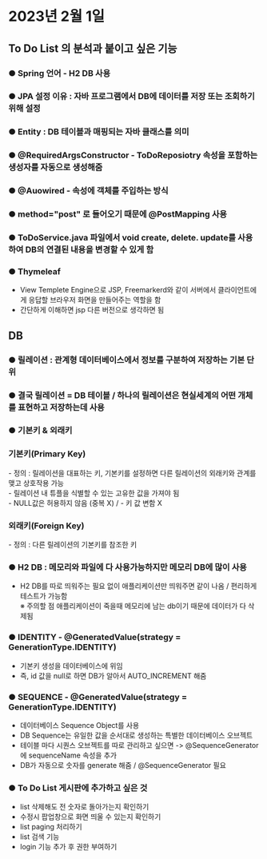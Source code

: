 # 2023년 2월 1일

## To Do List 의 분석과 붙이고 싶은 기능 <br>

### ● Spring 언어 - H2 DB 사용<br>

### ● JPA 설정 이유 : 자바 프로그램에서 DB에 데이터를 저장 또는 조회하기 위해 설정<br>

### ● Entity : DB 테이블과 매핑되는 자바 클래스를 의미<br>

### ● @RequiredArgsConstructor - ToDoReposiotry 속성을 포함하는 생성자를 자동으로 생성해줌<br>

### ● @Auowired - 속성에 객체를 주입하는 방식<br>

### ● method="post" 로 들어오기 때문에 @PostMapping 사용<br>

### ● ToDoService.java 파일에서 void create, delete. update를 사용하여 DB의 연결된 내용을 변경할 수 있게 함<br>

### ● Thymeleaf<br>
- View Templete Engine으로 JSP, Freemarkerd와 같이 서버에서 클라이언트에게 응답할 브라우저 화면을 만들어주는 역할을 함<br>
- 간단하게 이해하면 jsp 다른 버전으로 생각하면 됨<br>

## DB

### ● 릴레이션 : 관계형 데이터베이스에서 정보를 구분하여 저장하는 기본 단위<br>

### ● 결국 릴레이션 = DB 테이블 / 하나의 릴레이션은 현실세계의 어떤 개체를 표현하고 저장하는데 사용<br>

### ● 기본키 & 외래키<br>

<h3>기본키(Primary Key)</h3>
- 정의 : 릴레이션을 대표하는 키, 기본키를 설정하면 다른 릴레이션의 외래키와 관계를 맺고 상호작용 가능<br>
- 릴레이션 내 튜플을 식별할 수 있는 고유한 값을 가져야 됨<br>
- NULL값은 허용하지 않음 (중복 X) / - 키 값 변함 X<br>

<h3>외래키(Foreign Key)</h3>
- 정의 : 다른 릴레이션의 기본키를 참조한 키<br>

### ● H2 DB : 메모리와 파일에 다 사용가능하지만 메모리 DB에 많이 사용<br>
- H2 DB를 따로 띄워주는 필요 없이 애플리케이션만 띄워주면 같이 나옴 / 편리하게 테스트가 가능함<br>
※ 주의할 점 애플리케이션이 죽을때 메모리에 남는 db이기 때문에 데이터가 다 삭제됨<br>

### ● IDENTITY - @GeneratedValue(strategy = GenerationType.IDENTITY)<br>
- 기본키 생성을 데이터베이스에 위임<br>
- 즉, id 값을 null로 하면 DB가 알아서 AUTO_INCREMENT 해줌<br>

### ● SEQUENCE - @GeneratedValue(strategy = GenerationType.IDENTITY)<br>
- 데이터베이스 Sequence Object를 사용<br>
- DB Sequence는 유일한 값을 순서대로 생성하는 특별한 데이터베이스 오브젝트<br>
- 테이블 마다 시퀀스 오브젝트를 따로 관리하고 싶으면 -> @SequenceGenerator에 sequenceName 속성을 추가<br>
- DB가 자동으로 숫자를 generate 해줌 / @SequenceGenerator 필요<br>

### ● To Do List 게시판에 추가하고 싶은 것<br>
- list 삭제해도 전 숫자로 돌아가는지 확인하기<br>
- 수정시 팝업창으로 화면 띄울 수 있는지 확인하기<br>
- list paging 처리하기<br>
- list 검색 기능<br>
- login 기능 추가 후 권한 부여하기<br>
